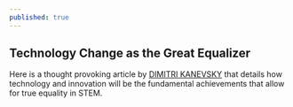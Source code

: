 ```yaml
---
published: true
---
```

## Technology Change as the Great Equalizer

Here is a thought provoking article by [DIMITRI KANEVSKY](https://obamawhitehouse.archives.gov/blog/2012/05/07/technology-change-great-equalizer) that details how technology and innovation will be the fundamental achievements that allow for true equality in STEM.
